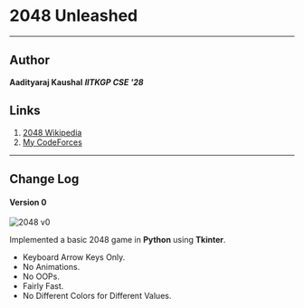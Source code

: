 # 2048 Unleashed
***

## Author

**Aadityaraj Kaushal**
**_IITKGP CSE '28_**

## Links

1. [2048 Wikipedia](https://en.wikipedia.org/wiki/2048_(video_game))
2. [My CodeForces](https://codeforces.com/profile/aadityarajK1)

*** 

## Change Log

#### Version 0

![2048 v0](https://drive.google.com/uc?export=view&id=1PSxOJa9RioHAYHr1KpJacEwTtgW9bG-J)


Implemented a basic 2048 game in **Python** using **Tkinter**.
- Keyboard Arrow Keys Only.
- No Animations.
- No OOPs.
- Fairly Fast.
- No Different Colors for Different Values.




